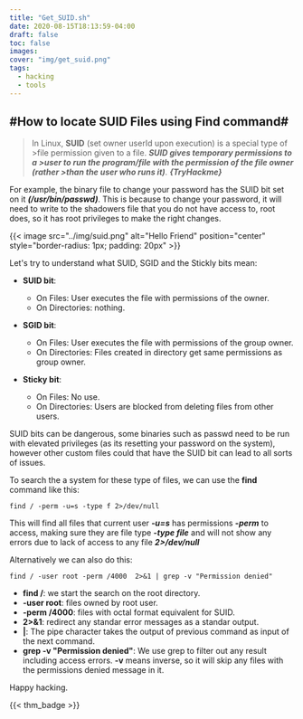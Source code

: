 ```yaml
---
title: "Get_SUID.sh"
date: 2020-08-15T18:13:59-04:00
draft: false
toc: false
images:
cover: "img/get_suid.png"
tags:
  - hacking
  - tools
---
```


#How to locate SUID Files using Find command#
--------------------------------------


>In Linux, **SUID** (set owner userId upon execution) is  a special type of >file permission given to a file. **_SUID gives temporary  permissions to a >user to run the program/file with the permission of  the file owner (rather >than the user who runs it)_**. **_{TryHackme}_**

For example,  the binary file to change your password has the SUID bit set on it  **_(/usr/bin/passwd)_**. This is because to change your password, it will need  to write to the shadowers file that you do not have access to, root  does, so it has root privileges to make the right changes.

{{< image src="../img/suid.png" alt="Hello Friend" position="center" style="border-radius: 1px; padding: 20px" >}}


Let's try to understand what SUID, SGID and the Stickly bits mean:

* __SUID bit__: 
  * On Files: User executes the file with permissions of the owner.
  * On Directories: nothing.

* __SGID bit__:
  * On Files: User executes the file with permissions of the group owner.
  * On Directories: Files created in directory get same permissions as group owner.

* __Sticky bit__:
  * On Files: No use.
  * On Directories: Users are blocked from deleting files from other users.


SUID  bits can be dangerous, some binaries such as passwd need to be run with elevated privileges (as its resetting your password on the system), however other custom files could that have the SUID bit can lead to all  sorts of issues.


To search the a system for these type of files, we can use the **find** command like this: 

```shell
find / -perm -u=s -type f 2>/dev/null
```

This will find all files that current user _**-u=s**_ has permissions _**-perm**_ to access, making sure they are file type _**-type file**_ and will not show any errors due to lack of access to any file _**2>/dev/null**_

Alternatively we can also do this:

```shell
find / -user root -perm /4000  2>&1 | grep -v "Permission denied"
```

* **find /**: we start the search on the root directory.
* **-user root**: files owned by root user.
* **-perm /4000**: files with octal format equivalent for SUID.
* **2>&1**: redirect any standar error messages as a standar output.
* **|**: The pipe character takes the output of previous command as input of the next command.
* **grep -v "Permission denied"**: We use grep to filter out any result including access errors. **-v** means inverse, so it will skip any files with the permissions denied message in it.


Happy hacking.

{{< thm_badge >}}
